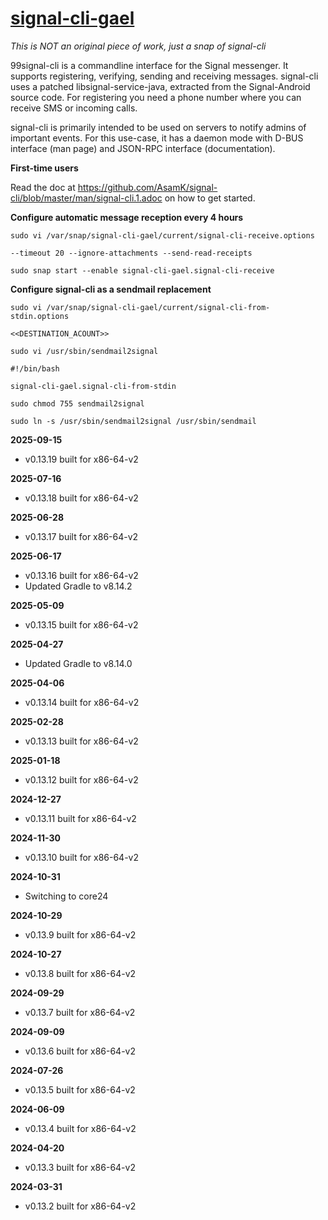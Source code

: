 # [signal-cli-gael](https://snapcraft.io/signal-cli-gael)

_This is NOT an original piece of work, just a snap of signal-cli_

99signal-cli is a commandline interface for the Signal messenger. It supports registering, verifying, sending and receiving messages. signal-cli uses a patched libsignal-service-java, extracted from the Signal-Android source code. For registering you need a phone number where you can receive SMS or incoming calls.

signal-cli is primarily intended to be used on servers to notify admins of important events. For this use-case, it has a daemon mode with D-BUS interface (man page) and JSON-RPC interface (documentation).

**First-time users**

Read the doc at https://github.com/AsamK/signal-cli/blob/master/man/signal-cli.1.adoc on how to get started.

**Configure automatic message reception every 4 hours**

`sudo vi /var/snap/signal-cli-gael/current/signal-cli-receive.options`

```
--timeout 20 --ignore-attachments --send-read-receipts
```

`sudo snap start --enable signal-cli-gael.signal-cli-receive`

**Configure signal-cli as a sendmail replacement**

`sudo vi /var/snap/signal-cli-gael/current/signal-cli-from-stdin.options`

```
<<DESTINATION_ACOUNT>>
```

`sudo vi /usr/sbin/sendmail2signal`

```
#!/bin/bash

signal-cli-gael.signal-cli-from-stdin
```

`sudo chmod 755 sendmail2signal`

`sudo ln -s /usr/sbin/sendmail2signal /usr/sbin/sendmail`

**2025-09-15**
* v0.13.19 built for x86-64-v2

**2025-07-16**
* v0.13.18 built for x86-64-v2

**2025-06-28**
* v0.13.17 built for x86-64-v2

**2025-06-17**
* v0.13.16 built for x86-64-v2
* Updated Gradle to v8.14.2

**2025-05-09**
* v0.13.15 built for x86-64-v2

**2025-04-27**
* Updated Gradle to v8.14.0

**2025-04-06**
* v0.13.14 built for x86-64-v2

**2025-02-28**
* v0.13.13 built for x86-64-v2

**2025-01-18**
* v0.13.12 built for x86-64-v2

**2024-12-27**
* v0.13.11 built for x86-64-v2

**2024-11-30**
* v0.13.10 built for x86-64-v2

**2024-10-31**
* Switching to core24

**2024-10-29**
* v0.13.9 built for x86-64-v2

**2024-10-27**
* v0.13.8 built for x86-64-v2

**2024-09-29**
* v0.13.7 built for x86-64-v2

**2024-09-09**
* v0.13.6 built for x86-64-v2

**2024-07-26**
* v0.13.5 built for x86-64-v2

**2024-06-09**
* v0.13.4 built for x86-64-v2

**2024-04-20**
* v0.13.3 built for x86-64-v2

**2024-03-31**
* v0.13.2 built for x86-64-v2
